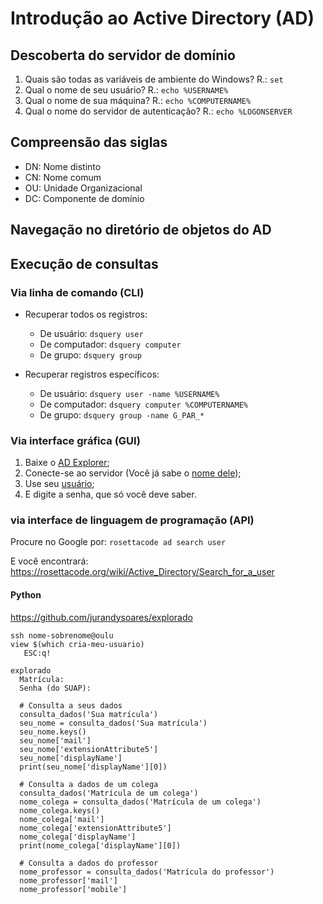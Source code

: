 # Introdução ao Active Directory (AD)

<a name="servidor">

## Descoberta do servidor de domínio
1. Quais são todas as variáveis de ambiente do Windows? R.: `set`
2. Qual o nome de seu usuário? R.: `echo %USERNAME%`
2. Qual o nome de sua máquina? R.: `echo %COMPUTERNAME%`
3. Qual o nome do servidor de autenticação? R.: `echo %LOGONSERVER`

## Compreensão das siglas
* DN: Nome distinto 
* CN: Nome comum
* OU: Unidade Organizacional
* DC: Componente de domínio

## Navegação no diretório de objetos do AD

## Execução de consultas

### Via linha de comando (CLI)
* Recuperar todos os registros:
  * De usuário: `dsquery user`
  * De computador: `dsquery computer`
  * De grupo: `dsquery group`

* Recuperar registros específicos:
  * De usuário: `dsquery user -name %USERNAME%`
  * De computador: `dsquery computer %COMPUTERNAME%`
  * De grupo: `dsquery group -name G_PAR_*`

### Via interface gráfica (GUI) 
1. Baixe o [AD Explorer](https://docs.microsoft.com/en-us/sysinternals/downloads/adexplorer);
2. Conecte-se ao servidor (Você já sabe o [nome dele](#servidor));
3. Use seu [usuário](#servidor);
4. E digite a senha, que só você deve saber.

### via interface de linguagem de programação (API)
Procure no Google por: `rosettacode ad search user`

E você encontrará: https://rosettacode.org/wiki/Active_Directory/Search_for_a_user

#### Python
https://github.com/jurandysoares/explorado

```
ssh nome-sobrenome@oulu
view $(which cria-meu-usuario)
   ESC:q!
   
explorado   
  Matrícula:
  Senha (do SUAP):
  
  # Consulta a seus dados
  consulta_dados('Sua matrícula')
  seu_nome = consulta_dados('Sua matrícula')
  seu_nome.keys()
  seu_nome['mail']
  seu_nome['extensionAttribute5']
  seu_nome['displayName']
  print(seu_nome['displayName'][0])
  
  # Consulta a dados de um colega
  consulta_dados('Matrícula de um colega')
  nome_colega = consulta_dados('Matrícula de um colega')
  nome_colega.keys()
  nome_colega['mail']
  nome_colega['extensionAttribute5']
  nome_colega['displayName']
  print(nome_colega['displayName'][0])
  
  # Consulta a dados do professor
  nome_professor = consulta_dados('Matrícula do professor')
  nome_professor['mail']
  nome_professor['mobile'] 
```
